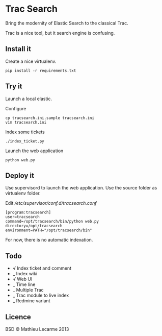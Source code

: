 Trac Search
===========

Bring the modernity of Elastic Search to the classical Trac.

Trac is a nice tool, but it search engine is confusing.

Install it
----------

Create a nice virtualenv.

    pip install -r requirements.txt

Try it
------

Launch a local elastic.

Configure

    cp tracsearch.ini.sample tracsearch.ini
    vim tracsearch.ini

Index some tickets

    ./index_ticket.py

Launch the web application

    python web.py

Deploy it
---------

Use supervisord to launch the web application.
Use the source folder as virtualenv folder.

Edit _/etc/supervisor/conf.d/tracsearch.conf_

    [program:tracsearch]
    user=tracsearch
    command=/opt/tracsearch/bin/python web.py
    directory=/opt/tracsearch
    environment=PATH="/opt/tracsearch/bin"

For now, there is no automatic indexation.

Todo
----

 * √ Index ticket and comment
 * _ Index wiki
 * √ Web UI
 * _ Time line
 * _ Multiple Trac
 * _ Trac module to live index
 * _ Redmine variant

Licence
-------

BSD © Mathieu Lecarme 2013
